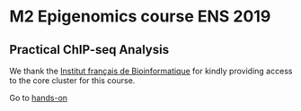 # M2 Epigenomics course ENS 2019

## Practical ChIP-seq Analysis

We thank the [Institut français de Bioinformatique](https://www.france-bioinformatique.fr/fr/cluster) for kindly providing access to the core cluster for this course.

Go to [hands-on](/hands-on/hands-on.md)